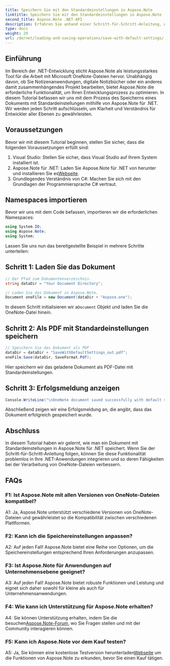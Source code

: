 ```yaml
---
title: Speichern Sie mit den Standardeinstellungen in Aspose.Note
linktitle: Speichern Sie mit den Standardeinstellungen in Aspose.Note
second_title: Aspose.Note .NET-API
description: Erfahren Sie anhand einer Schritt-für-Schritt-Anleitung, wie Sie ein Dokument mit Standardeinstellungen in Aspose.Note für .NET speichern.
type: docs
weight: 29
url: /de/net/loading-and-saving-operations/save-with-default-settings/
---
```

## Einführung

Im Bereich der .NET-Entwicklung sticht Aspose.Note als leistungsstarkes Tool für die Arbeit mit Microsoft OneNote-Dateien hervor. Unabhängig davon, ob Sie Notizenanwendungen, digitale Notizbücher oder ein anderes damit zusammenhängendes Projekt bearbeiten, bietet Aspose.Note die erforderliche Funktionalität, um Ihren Entwicklungsprozess zu optimieren. In diesem Tutorial befassen wir uns mit dem Prozess des Speicherns eines Dokuments mit Standardeinstellungen mithilfe von Aspose.Note für .NET. Wir werden jeden Schritt aufschlüsseln, um Klarheit und Verständnis für Entwickler aller Ebenen zu gewährleisten.

## Voraussetzungen

Bevor wir mit diesem Tutorial beginnen, stellen Sie sicher, dass die folgenden Voraussetzungen erfüllt sind:

1. Visual Studio: Stellen Sie sicher, dass Visual Studio auf Ihrem System installiert ist.
2.  Aspose.Note für .NET: Laden Sie Aspose.Note für .NET von herunter und installieren Sie es[Webseite](https://releases.aspose.com/note/net/).
3. Grundlegendes Verständnis von C#: Machen Sie sich mit den Grundlagen der Programmiersprache C# vertraut.

## Namespaces importieren

Bevor wir uns mit dem Code befassen, importieren wir die erforderlichen Namespaces:

```csharp
using System.IO;
using Aspose.Note;
using System;
```

Lassen Sie uns nun das bereitgestellte Beispiel in mehrere Schritte unterteilen:

## Schritt 1: Laden Sie das Dokument

```csharp
// Der Pfad zum Dokumentenverzeichnis.
string dataDir = "Your Document Directory";

// Laden Sie das Dokument in Aspose.Note.
Document oneFile = new Document(dataDir + "Aspose.one");
```

 In diesem Schritt initialisieren wir a`Document` Objekt und laden Sie die OneNote-Datei hinein.

## Schritt 2: Als PDF mit Standardeinstellungen speichern

```csharp
// Speichern Sie das Dokument als PDF
dataDir = dataDir + "SaveWithDefaultSettings_out.pdf";
oneFile.Save(dataDir, SaveFormat.Pdf);
```

Hier speichern wir das geladene Dokument als PDF-Datei mit Standardeinstellungen.

## Schritt 3: Erfolgsmeldung anzeigen

```csharp
Console.WriteLine("\nOneNote document saved successfully with default settings.\nFile saved at " + dataDir); 
```

Abschließend zeigen wir eine Erfolgsmeldung an, die angibt, dass das Dokument erfolgreich gespeichert wurde.

## Abschluss

In diesem Tutorial haben wir gelernt, wie man ein Dokument mit Standardeinstellungen in Aspose.Note für .NET speichert. Wenn Sie der Schritt-für-Schritt-Anleitung folgen, können Sie diese Funktionalität problemlos in Ihre .NET-Anwendungen integrieren und so deren Fähigkeiten bei der Verarbeitung von OneNote-Dateien verbessern.

## FAQs

### F1: Ist Aspose.Note mit allen Versionen von OneNote-Dateien kompatibel?

A1: Ja, Aspose.Note unterstützt verschiedene Versionen von OneNote-Dateien und gewährleistet so die Kompatibilität zwischen verschiedenen Plattformen.

### F2: Kann ich die Speichereinstellungen anpassen?

A2: Auf jeden Fall! Aspose.Note bietet eine Reihe von Optionen, um die Speichereinstellungen entsprechend Ihren Anforderungen anzupassen.

### F3: Ist Aspose.Note für Anwendungen auf Unternehmensebene geeignet?

A3: Auf jeden Fall! Aspose.Note bietet robuste Funktionen und Leistung und eignet sich daher sowohl für kleine als auch für Unternehmensanwendungen.

### F4: Wie kann ich Unterstützung für Aspose.Note erhalten?

 A4: Sie können Unterstützung erhalten, indem Sie die besuchen[Aspose.Note-Forum](https://forum.aspose.com/c/note/28), wo Sie Fragen stellen und mit der Community interagieren können.

### F5: Kann ich Aspose.Note vor dem Kauf testen?

 A5: Ja, Sie können eine kostenlose Testversion herunterladen[Webseite](https://releases.aspose.com/) um die Funktionen von Aspose.Note zu erkunden, bevor Sie einen Kauf tätigen.
